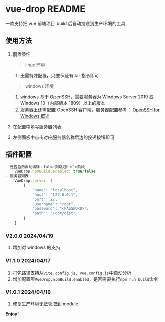 # vue-drop README

一款支持把 vue 前端项目 build 后自动投递到生产环境的工具

## 使用方法

1. 前置条件

   > linux 环境

   1. 无需特殊配置，只要保证有 tar 指令即可

   > windows 环境

   1. windows 基于 OpenSSH，需要服务器为 Windows Server 2019 或 Windows 10（内部版本 1809）以上的版本
   2. 服务器上还需配置 OpenSSH 客户端，服务器配置参考：
      [OpenSSH for Windows 概述](https://learn.microsoft.com/zh-cn/windows-server/administration/openssh/openssh_overview)

2. 在配置中填写服务器列表
3. 左侧面板中点击对应服务器名称后边的投递按钮即可

## 插件配置

```js
- 是否启用自动编译：false则跳过build阶段
    VueDrop.npmBuild.enabled: true/false
- 服务器列表：
    VueDrop.server: [
        {
            "name": "localhost",
            "host": "127.0.0.1",
            "port": 22,
            "username": "root",
            "password": "<PASSWORD>",
            "path": "/opt/dist"
        }
    ]
```

### V2.0.0 2024/04/19

1. 增加对 windows 的支持

### V1.1.0 2024/04/17

1. 打包路径支持从`vite.config.js`、`vue.config.js`中自动分析
2. 增加配置项`VueDrop.npmBuild.enabled`，是否需要执行`npm run build`命令

### V1.0.1 2024/04/16

1. 修复生产环境无法获取到 module

**Enjoy!**
